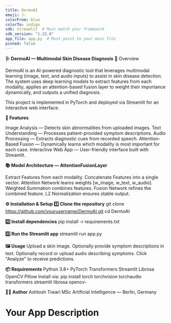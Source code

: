 ```yaml
---
title: DermoAI
emoji: 🩺
colorFrom: blue
colorTo: indigo
sdk: streamlit  # Must match your framework
sdk_version: "1.32.0"
app_file: app.py  # Must point to your main file
pinned: false
---
```


**🩺 DermoAI — Multimodal Skin Disease Diagnosis**
📌 Overview

DermoAI is an AI-powered diagnostic tool that leverages multimodal learning (image, text, and audio inputs) to assist in skin disease detection. The system uses deep learning models to extract features from each modality, applies an attention-based fusion layer to weight their importance dynamically, and outputs a unified diagnosis.

This project is implemented in PyTorch and deployed via Streamlit for an interactive web interface.

**🚀 Features**

Image Analysis — Detects skin abnormalities from uploaded images.
Text Understanding — Processes patient-provided symptom descriptions.
Audio Processing — Extracts diagnostic cues from recorded speech.
Attention-Based Fusion — Dynamically learns which modality is most important for each case.
Interactive Web App — User-friendly interface built with Streamlit.

**📚 Model Architecture — AttentionFusionLayer**

Extract Features from each modality.
Concatenate Features into a single vector.
Attention Network learns weights [w_image, w_text, w_audio].
Weighted Summation combines features.
Fusion Network refines the combined feature.
L2 Normalization ensures stable output.

**⚙️ Installation & Setup
1️⃣ Clone the repository**
git clone https://github.com/yourusername/DermoAI.git
cd DermoAI

**2️⃣ Install dependencies**
pip install -r requirements.txt

**3️⃣ Run the Streamlit app**
streamlit run app.py

**🖼️ Usage**
Upload a skin image.
Optionally provide symptom descriptions in text.
Optionally record or upload audio describing symptoms.
Click "Analyze" to receive predictions.

**📦 Requirements**
Python 3.8+
PyTorch
Transformers
Streamlit
Librosa
OpenCV
Pillow
Install via:
pip install torch torchvision torchaudio transformers streamlit librosa opencv-

**👨‍💻 Author**
Ashtosh Tiwari
MSc Artificial Intelligence — Berlin, Germany

# Your App Description
